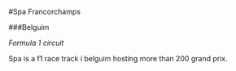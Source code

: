 #Spa Francorchamps

###Belguim

_Formula 1 circuit_

Spa is a f1 race track i belguim hosting more than 200 grand prix.